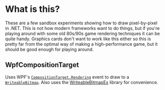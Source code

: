 # What is this?

These are a few sandbox experiments showing how to draw pixel-by-pixel in .NET.  This is not how modern frameworks want to do things, but if you're playing around with some old 80s/90s game rendering techniques it can be quite handy.  Graphics cards don't want to work like this either so this is pretty far from the optimal way of making a high-performance game, but it should be good enough for playing around.

## WpfCompositionTarget

Uses WPF's [<code>CompositionTarget.Rendering</code>](https://docs.microsoft.com/en-us/dotnet/api/system.windows.media.compositiontarget.rendering) event to draw to a [<code>WriteableBitmap</code>](https://docs.microsoft.com/en-us/dotnet/api/system.windows.media.imaging.writeablebitmap).  Also uses the [WriteableBitmapEx](https://github.com/teichgraf/WriteableBitmapEx/) library for convenience.